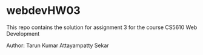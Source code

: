 # webdevHW03
This repo contains the solution for assignment 3 for the course CS5610 Web Development

Author: Tarun Kumar Attayampatty Sekar
